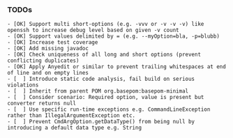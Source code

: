 ### TODOs

    - [OK] Support multi short-options (e.g. -vvv or -v -v -v) like openssh to increase debug level based on given -v count
    - [OK] Support values delimited by = (e.g. --myOption=bla, -p=blubb)
    - [OK] Increase test coverage
    - [OK] Add missing javadoc
    - [OK] Check uniqueness of all long and short options (prevent conflicting duplicates)
    - [OK] Apply Anyedit or similar to prevent trailing whitespaces at end of line and on empty lines
    - [  ] Introduce static code analysis, fail build on serious violations
    - [  ] Inherit from parent POM org.basepom:basepom-minimal
    - [  ] Consider scenario: Required option, value is present but converter returns null
    - [  ] Use specific run-time exceptions e.g. CommandLineException rather than IllegalArgumentException etc.
    - [  ] Prevent CmdArgOption.getDataType() from being null by introducing a default data type e.g. String

